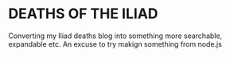 # DEATHS OF THE ILIAD

Converting my Iliad deaths blog into something more searchable, expandable etc. An excuse to try makign something from node.js
